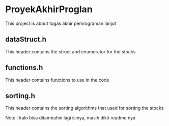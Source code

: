 # ProyekAkhirProglan

This project is about tugas akhir pemrograman lanjut

## dataStruct.h

This header contains the struct and enumerator for the stocks

## functions.h

This header contains functions to use in the code

## sorting.h

This header contains the sorting algorithms that used for sorting the stocks


Note : kalo bisa ditambahin lagi isinya, masih dikit readme nya
